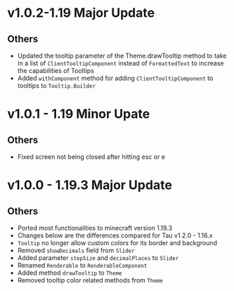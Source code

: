 # v1.0.2-1.19 Major Update
## Others
- Updated the tooltip parameter of the Theme.drawTooltip method to take in a list of `ClientTooltipComponent` instead of `FormattedText` to increase the capabilities of Tooltips
- Added `withComponent` method for adding `ClientTooltipComponent` to tooltips to `Tooltip.Builder`

# v1.0.1 - 1.19 Minor Upate
## Others
- Fixed screen not being closed after hitting esc or e

# v1.0.0 - 1.19.3 Major Update
## Others
- Ported most functionalities to minecraft version 1.19.3
- Changes below are the differences compared for Tau v1.2.0 - 1.16.x
- `Tooltip` no longer allow custom colors for its border and background
- Removed `showDecimals` field from `Slider`
- Added parameter `stepSize` and `decimalPlaces` to `Slider`
- Renamed `Renderable` to `RenderableComponent`
- Added method `drawTooltip` to `Theme`
- Removed tooltip color related methods from `Theme`
